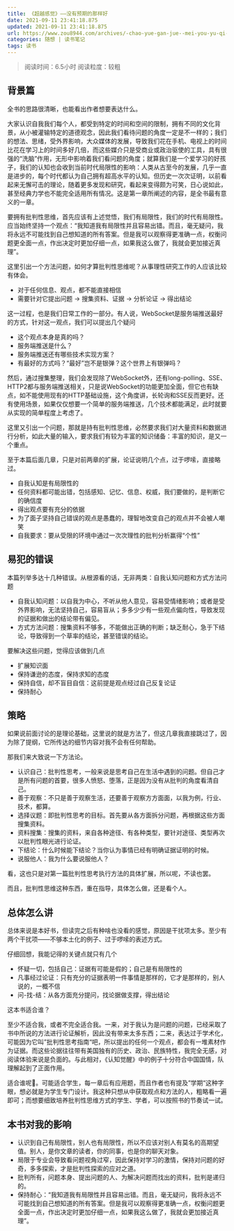 ```yaml
---
title: 《超越感觉》——没有预期的那样好
date: 2021-09-11 23:41:18.875
updated: 2021-09-11 23:41:18.875
url: https://www.zou8944.com/archives/-chao-yue-gan-jue--mei-you-yu-qi-de-na-yang-hao
categories: 随想 | 读书笔记
tags: 读书
---
```


> 阅读时间：6.5小时
阅读粒度：较粗

## 背景篇

全书的思路很清晰，也能看出作者想要表达什么。

大家认识自我我们每个人，都受到特定的时间和空间的限制，拥有不同的文化背景，从小被灌输特定的道德观念，因此我们看待问题的角度一定是不一样的；我们的想法、思绪，受外界影响，大众媒体的发展，导致我们花在手机、电视上的时间比花在学习上的时间多好几倍，而这些媒介只是受商业或政治驱使的工具，具有很强的“洗脑”作用，无形中影响着我们看问题的角度；就算我们是一个爱学习的好孩子，我们的认知也会收到当前时代局限性的影响：人类从古至今的发展，几乎一直是进步的，每个时代都认为自己拥有超高水平的认知。但历史一次次证明，以前看起来无懈可击的理论，随着更多发现和研究，看起来变得颇为可笑，日心说如此，甚至经典力学也不能完全适用所有情况。这是第一章所阐述的内容，是全书最有意义的一章。

要拥有批判性思维，首先应该有上述觉悟，我们有局限性，我们的时代有局限性。应当始终坚持一个观点：“我知道我有局限性并且容易出错。而且，毫无疑问，我将永远不可能找到自己想知道的所有答案。但是我可以观察得更准确一点，权衡问题更全面一点，作出决定时更加仔细一点，如果我这么做了，我就会更加接近真理”。

这里引出一个方法问题，如何才算批判性思维呢？从事理性研究工作的人应该比较有体会。

- 对于任何信息、观点，都不能直接相信
- 需要针对它提出问题 → 搜集资料、证据 → 分析论证 → 得出结论

这一过程，也是我们日常工作的一部分。有人说，WebSocket是服务端推送最好的方式，针对这一观点，我们可以提出几个疑问

- 这个观点本身是真的吗？
- 服务端推送是什么？
- 服务端推送还有哪些技术实现方案？
- 有最好的方式吗？“最好”岂不是银弹？这个世界上有银弹吗？

然后，通过搜集整理，我们会发现除了WebSocket外，还有long-polling、SSE、HTTP2都与服务端推送相关，只是说WebSocket的功能更加全面，但它也有缺点，如不能使用现有的HTTP基础设施，这个角度讲，长轮询和SSE反而更好。还有使用场景，如果仅仅想要一个简单的服务端推送，几个技术都能满足，此时就要从实现的简单程度上考虑了。

这里又引出一个问题，那就是持有批判性思维，必然要求我们对大量资料和数据进行分析，如此大量的输入，要求我们有较为丰富的知识储备：丰富的知识，是又一个重点。

至于本篇后面几章，只是对前两章的扩展，论证说明几个点，过于啰嗦，直接略过。

- 自我认知是有局限性的
- 任何资料都可能出错，包括感知、记忆、信息、权威，我们要做的，是判断它的确信度
- 得出观点要有充分的依据
- 为了面子坚持自己错误的观点是愚蠢的，理智地改变自己的观点并不会被人嘲笑
- 自我要求：要从受限的环境中通过一次次理性的批判分析赢得“个性”

## 易犯的错误

本篇列举多达十几种错误。从根源看的话，无非两类：自我认知问题和方式方法问题

- 自我认知问题：以自我为中心，不听从他人意见，容易受情绪影响；或者是受外界影响，无法坚持自己，容易盲从；多多少少有一些观点偏向性，导致发现的证据和做出的结论带有偏见。
- 方式方法问题：搜集资料不够多，不能做出正确的判断；缺乏耐心，急于下结论，导致得到一个草率的结论，甚至错误的结论。

要解决这些问题，觉得应该做到几点

- 扩展知识面
- 保持谦逊的态度，保持求知的态度
- 保持自信，却不盲目自信：这前提是观点经过自己反复论证
- 保持耐心

## 策略

如果说前面讨论的是理论基础，这里说的就是方法了，但这几章我直接跳过了，因为除了提纲，它所传达的细节内容对我不会有任何帮助。

那我们来大致说一下方法论。

- 认识自己：批判性思考，一般来说是思考自己在生活中遇到的问题。但自己才是所有问题的首要，很多人愤怒、堕落，正是因为没有从批判的角度看清自己。
- 善于观察：不只是善于观察生活，还要善于观察方方面面，以我为例，行业、技术，都算。
- 选择议题：即批判性思考的目标。首先要从各方面拆分问题，再根据这些方面搜集资料。
- 资料搜集：搜集的资料，来自各种途径、有各种类型，要针对途径、类型再次以批判性眼光进行论证。
- 下结论：什么时候能下结论？当你认为事情已经有明确证据证明的时候。
- 说服他人：我为什么要说服他人？

看，这也只是对第一篇批判性思考执行方法的具体扩展，所以呢，不读也罢。

而且，批判性思维这种东西，重在指导，具体怎么做，还是看个人。

## 总体怎么讲

总体来说是本好书，但读完之后有种啥也没看的感觉，原因是干扰项太多。至少有两个干扰项——不够本土化的例子、过于啰嗦的表述方式。

仔细回想，我能记得的关键点就只有几个

- 怀疑一切，包括自己：证据有可能是假的；自己是有局限性的
- 凡事经过论证：只有充分的证据表明一件事情是那样的，它才是那样的，别人说的，一概不信
- 问-找-结：从各方面充分提问，找论据做支撑，得出结论

这本书适合谁？

至少不适合我，或者不完全适合我。一来，对于我认为是问题的问题，已经采取了书中所说的方法进行论证解析，因此没有带来太多东西；二来，表达过于学术化，可能因为它叫”批判性思考指南“吧，所以提出的任何一个观点，都会有一堆素材作为证据。而这些论据往往带有美国独有的历史、政治、民族特性，我完全无感，对阅读体验来说是负面的。与此相对，《认知觉醒》中的例子十分符合中国国情，队理解起到了正面作用。

适合谁呢🤔。可能适合学生，每一章后有应用题，而且作者也有提及”学期“这种字眼，想必就是为学生专门设计。我这种只想从中获取观点和方法的人，粗略看一遍即可；而想要细致培养批判性思维方式的学生、学者，可以按照书的节奏试一试。

## 本书对我的影响

- 认识到自己有局限性，别人也有局限性，所以不应该对别人有莫名的高期望值。别人，是你文章的读者，你的同事，也是你的聊天对象。
- 局限于专业会导致看问题视角过窄，因此保持对学习的激情，保持对问题的好奇，多多探索，才是批判性探索的应对之道。
- 批判所有，问题本身、提出问题的人、为解决问题而找出的资料，批判是递归的。
- 保持耐心：“我知道我有局限性并且容易出错。而且，毫无疑问，我将永远不可能找到自己想知道的所有答案。但是我可以观察得更准确一点，权衡问题更全面一点，作出决定时更加仔细一点，如果我这么做了，我就会更加接近真理”。
